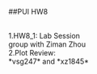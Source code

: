 ##PUI HW8

<br/>
1.HW8_1: Lab Session 
<br/> group with Ziman Zhou
<br/>
2.Plot Review: 
<br>*vsg247* and *xz1845*
